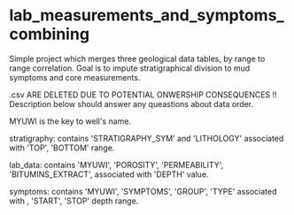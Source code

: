 # lab_measurements_and_symptoms_combining
Simple project which merges three geological data tables, by range to range correlation. Goal is to impute stratigraphical division 
to mud symptoms and core measurements. 

.csv ARE DELETED DUE TO POTENTIAL ONWERSHIP CONSEQUENCES !! Description below should answer any queastions about data order.

MYUWI is the key to well's name. 

stratigraphy:
contains 'STRATIGRAPHY_SYM' and 'LITHOLOGY' associated with 'TOP', 'BOTTOM' range.

lab_data:
contains 'MYUWI', 'POROSITY', 'PERMEABILITY', 'BITUMINS_EXTRACT', associated with 'DEPTH' value.

symptoms:
contains 'MYUWI', 'SYMPTOMS', 'GROUP', 'TYPE' associated with , 'START', 'STOP' depth range.



